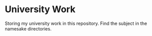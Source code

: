 # University Work

Storing my university work in this repository. Find the subject in the namesake directories.
